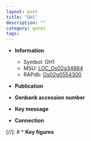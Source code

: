 ```yaml
---
layout: post
title: "GH1"
description: ""
category: genes
tags: 
---
```


* **Information**  
    + Symbol: GH1  
    + MSU: [LOC_Os02g34884](http://rice.uga.edu/cgi-bin/ORF_infopage.cgi?orf=LOC_Os02g34884)  
    + RAPdb: [Os02g0554300](http://rapdb.dna.affrc.go.jp/viewer/gbrowse_details/irgsp1?name=Os02g0554300)  

* **Publication**  

* **Genbank accession number**  

* **Key message**  

* **Connection**  

[//]: # * **Key figures**  


